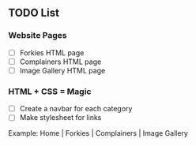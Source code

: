 ## TODO List

### Website Pages
- [ ] Forkies HTML page
- [ ] Complainers HTML page
- [ ] Image Gallery HTML page

### HTML + CSS = Magic
- [ ] Create a navbar for each category
- [ ] Make stylesheet for links

Example:
Home | Forkies | Complainers | Image Gallery
